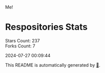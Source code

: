 Me!

# Respositories Stats
Stars Count: 237  
Forks Count: 7

2024-07-27 00:09:44  

This README is automatically generated by [🐰](https://github.com/rnitta/rnitta).
